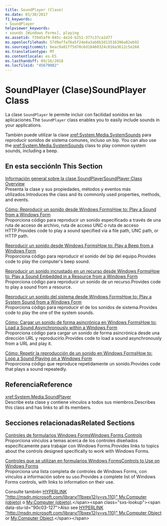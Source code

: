 ```yaml
---
title: SoundPlayer (Clase)
ms.date: 03/30/2017
f1_keywords:
- SoundPlayer
helpviewer_keywords:
- sounds [Windows Forms], playing
ms.assetid: f3945af9-045c-4e2d-b251-377c37ca2d77
ms.openlocfilehash: 57d9affa76a5f24e8a3ab6b3d13516396a82eb92
ms.sourcegitcommit: 6eac9a01ff5d70c6d18460324c016a3612c5e268
ms.translationtype: MT
ms.contentlocale: es-ES
ms.lasthandoff: 09/16/2018
ms.locfileid: "45679082"
---
```

# <a name="soundplayer-class"></a><span data-ttu-id="90c03-102">SoundPlayer (Clase)</span><span class="sxs-lookup"><span data-stu-id="90c03-102">SoundPlayer Class</span></span>
<span data-ttu-id="90c03-103">La clase `SoundPlayer` le permite incluir con facilidad sonidos en las aplicaciones.</span><span class="sxs-lookup"><span data-stu-id="90c03-103">The `SoundPlayer` class enables you to easily include sounds in your applications.</span></span>  
  
 <span data-ttu-id="90c03-104">También puede utilizar la clase <xref:System.Media.SystemSounds> para reproducir sonidos de sistema comunes, incluso un bip. </span><span class="sxs-lookup"><span data-stu-id="90c03-104">You can also use the <xref:System.Media.SystemSounds> class to play common system sounds, including a beep.</span></span>  
  
## <a name="in-this-section"></a><span data-ttu-id="90c03-105">En esta sección</span><span class="sxs-lookup"><span data-stu-id="90c03-105">In This Section</span></span>  
 [<span data-ttu-id="90c03-106">Información general sobre la clase SoundPlayer</span><span class="sxs-lookup"><span data-stu-id="90c03-106">SoundPlayer Class Overview</span></span>](../../../../docs/framework/winforms/controls/soundplayer-class-overview.md)  
 <span data-ttu-id="90c03-107">Presenta la clase y sus propiedades, métodos y eventos más utilizados.</span><span class="sxs-lookup"><span data-stu-id="90c03-107">Introduces the class and its commonly used properties, methods, and events.</span></span>  
  
 [<span data-ttu-id="90c03-108">Cómo: Reproducir un sonido desde Windows Forms</span><span class="sxs-lookup"><span data-stu-id="90c03-108">How to: Play a Sound from a Windows Form</span></span>](../../../../docs/framework/winforms/controls/how-to-play-a-sound-from-a-windows-form.md)  
 <span data-ttu-id="90c03-109">Proporciona código para reproducir un sonido especificado a través de una ruta de acceso de archivo, ruta de acceso UNC o ruta de acceso HTTP.</span><span class="sxs-lookup"><span data-stu-id="90c03-109">Provides code to play a sound specified via a file path, UNC path, or HTTP path.</span></span>  
  
 [<span data-ttu-id="90c03-110">Reproducir un sonido desde Windows Forms</span><span class="sxs-lookup"><span data-stu-id="90c03-110">How to: Play a Beep from a Windows Form</span></span>](../../../../docs/framework/winforms/controls/how-to-play-a-beep-from-a-windows-form.md)  
 <span data-ttu-id="90c03-111">Proporciona código para reproducir el sonido del bip del equipo.</span><span class="sxs-lookup"><span data-stu-id="90c03-111">Provides code to play the computer's beep sound.</span></span>  
  
 [<span data-ttu-id="90c03-112">Reproducir un sonido incrustado en un recurso desde Windows Forms</span><span class="sxs-lookup"><span data-stu-id="90c03-112">How to: Play a Sound Embedded in a Resource from a Windows Form</span></span>](../../../../docs/framework/winforms/controls/how-to-play-a-sound-embedded-in-a-resource-from-a-windows-form.md)  
 <span data-ttu-id="90c03-113">Proporciona código para reproducir un sonido de un recurso.</span><span class="sxs-lookup"><span data-stu-id="90c03-113">Provides code to play a sound from a resource.</span></span>  
  
 [<span data-ttu-id="90c03-114">Reproducir un sonido del sistema desde Windows Forms</span><span class="sxs-lookup"><span data-stu-id="90c03-114">How to: Play a System Sound from a Windows Form</span></span>](../../../../docs/framework/winforms/controls/how-to-play-a-system-sound-from-a-windows-form.md)  
 <span data-ttu-id="90c03-115">Proporciona código para reproducir el de los sonidos de sistema.</span><span class="sxs-lookup"><span data-stu-id="90c03-115">Provides code to play the one of the system sounds.</span></span>  
  
 [<span data-ttu-id="90c03-116">Cómo: Cargar un sonido de forma asincrónica en Windows Forms</span><span class="sxs-lookup"><span data-stu-id="90c03-116">How to: Load a Sound Asynchronously within a Windows Form</span></span>](../../../../docs/framework/winforms/controls/how-to-load-a-sound-asynchronously-within-a-windows-form.md)  
 <span data-ttu-id="90c03-117">Proporciona código para cargar un sonido de forma asincrónica desde una dirección URL y reproducirlo.</span><span class="sxs-lookup"><span data-stu-id="90c03-117">Provides code to load a sound asynchronously from a URL and play it.</span></span>  
  
 [<span data-ttu-id="90c03-118">Cómo: Repetir la reproducción de un sonido en Windows Forms</span><span class="sxs-lookup"><span data-stu-id="90c03-118">How to: Loop a Sound Playing on a Windows Form</span></span>](../../../../docs/framework/winforms/controls/how-to-loop-a-sound-playing-on-a-windows-form.md)  
 <span data-ttu-id="90c03-119">Proporciona código que reproduce repetidamente un sonido.</span><span class="sxs-lookup"><span data-stu-id="90c03-119">Provides code that plays a sound repeatedly.</span></span>  
  
## <a name="reference"></a><span data-ttu-id="90c03-120">Referencia</span><span class="sxs-lookup"><span data-stu-id="90c03-120">Reference</span></span>  
 <xref:System.Media.SoundPlayer>  
 <span data-ttu-id="90c03-121">Describe esta clase y contiene vínculos a todos sus miembros.</span><span class="sxs-lookup"><span data-stu-id="90c03-121">Describes this class and has links to all its members.</span></span>  
  
## <a name="related-sections"></a><span data-ttu-id="90c03-122">Secciones relacionadas</span><span class="sxs-lookup"><span data-stu-id="90c03-122">Related Sections</span></span>  
 [<span data-ttu-id="90c03-123">Controles de formularios Windows Forms</span><span class="sxs-lookup"><span data-stu-id="90c03-123">Windows Forms Controls</span></span>](../../../../docs/framework/winforms/controls/index.md)  
 <span data-ttu-id="90c03-124">Proporciona vínculos a temas acerca de los controles diseñados específicamente para trabajar con Windows Forms.</span><span class="sxs-lookup"><span data-stu-id="90c03-124">Provides links to topics about the controls designed specifically to work with Windows Forms.</span></span>  
  
 [<span data-ttu-id="90c03-125">Controles que se utilizan en formularios Windows Forms</span><span class="sxs-lookup"><span data-stu-id="90c03-125">Controls to Use on Windows Forms</span></span>](../../../../docs/framework/winforms/controls/controls-to-use-on-windows-forms.md)  
 <span data-ttu-id="90c03-126">Proporciona una lista completa de controles de Windows Forms, con vínculos a información sobre su uso.</span><span class="sxs-lookup"><span data-stu-id="90c03-126">Provides a complete list of Windows Forms controls, with links to information on their use.</span></span>  
  
 <span data-ttu-id="90c03-127">Consulte también [HYPERLINK "http://msdn.microsoft.com/library/11bxex12(v=vs.110)" My.Computer (objeto)](https://msdn.microsoft.com/library/11bxex12\(v=vs.110\)) o [My.Computer (objeto)](https://msdn.microsoft.com/library/11bxex12\(v=vs.120\)).</span><span class="sxs-lookup"><span data-stu-id="90c03-127">Also see [HYPERLINK "http://msdn.microsoft.com/library/11bxex12(v=vs.110)" My.Computer Object](https://msdn.microsoft.com/library/11bxex12\(v=vs.110\)) or [My.Computer Object](https://msdn.microsoft.com/library/11bxex12\(v=vs.120\)).</span></span>
